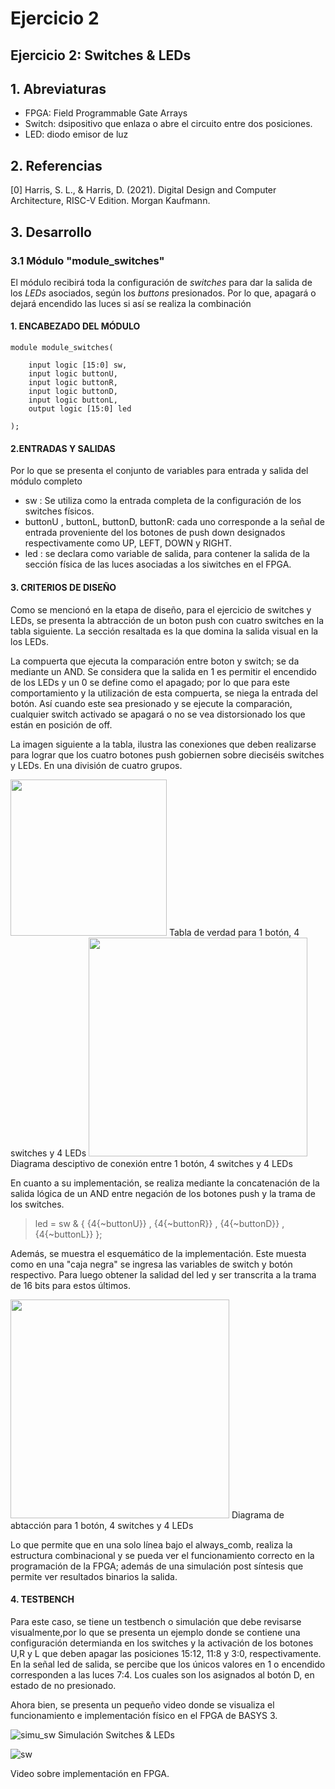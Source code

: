 # Ejercicio 2
## Ejercicio 2: Switches & LEDs

## 1. Abreviaturas

- FPGA: Field Programmable Gate Arrays
- Switch: dsipositivo que enlaza o abre el circuito entre dos posiciones.
- LED: diodo emisor de luz

## 2. Referencias

[0] Harris, S. L., & Harris, D. (2021). Digital Design and Computer Architecture, RISC-V Edition. Morgan Kaufmann.


## 3. Desarrollo

### 3.1 Módulo "module_switches" 

El módulo recibirá toda la configuración de *switches* para dar la salida de los *LEDs* asociados, según los *buttons* presionados. Por lo que, apagará o dejará encendido las luces si así se realiza la combinación 

#### 1. ENCABEZADO DEL MÓDULO

    module module_switches(
    
        input logic [15:0] sw,
        input logic buttonU,
        input logic buttonR,
        input logic buttonD,
        input logic buttonL,
        output logic [15:0] led
        
    );


#### 2.ENTRADAS Y SALIDAS

Por lo que se presenta el conjunto de variables para entrada y salida del módulo completo

* sw : Se utiliza como la entrada completa de la configuración de los switches físicos.
* buttonU , buttonL, buttonD, buttonR: cada uno corresponde a la señal de entrada proveniente del los botones de push down designados respectivamente como UP, LEFT, DOWN y RIGHT. 
* led : se declara como variable de salida, para contener la salida de la sección física de las luces asociadas a los siwitches en el FPGA.


#### 3. CRITERIOS DE DISEÑO 

Como se mencionó en la etapa de diseño, para el ejercicio de switches y LEDs, se presenta la abtracción  de  un boton push con cuatro switches en la tabla siguiente. La sección resaltada es la que domina la salida visual en la los LEDs.

 La compuerta que ejecuta la comparación entre boton y switch; se da mediante un AND. Se considera que la salida en 1 es permitir el encendido de los LEDs y un 0 se define como el apagado; por lo que para este comportamiento y la utilización de esta compuerta, se niega la entrada del botón. Así cuando este sea presionado y se ejecute la comparación, cualquier switch activado se apagará o no se vea distorsionado los que están en posición de off.

La imagen siguiente a la tabla, ilustra las conexiones que deben realizarse para lograr que los cuatro botones push gobiernen sobre dieciséis switches y LEDs. En una división de cuatro grupos.

<img src="https://user-images.githubusercontent.com/76532945/219274697-8bada4c9-d65b-40bd-a1d0-ba57c5867ef6.jpg" width="250">
Tabla de verdad para 1 botón, 4 switches y 4 LEDs

<img src="https://user-images.githubusercontent.com/76532945/221427452-e5642608-038a-4cc6-83aa-dea7917b2313.png" width="350">
Diagrama desciptivo de conexión entre 1 botón, 4 switches y 4 LEDs

En cuanto a su implementación, se realiza mediante la concatenación de la salida lógica de un AND entre negación de los botones push y la trama de los switches.


> led = sw & { {4{~buttonU}} ,  {4{~buttonR}} , {4{~buttonD}} ,  {4{~buttonL}} };
    
    
 Además, se muestra el esquemático de la implementación. Este  muesta como en una "caja negra" se ingresa las variables de switch y botón respectivo. Para luego obtener la salidad del led y ser transcrita a la trama de 16 bits para estos últimos.
 
 
<img src ="https://user-images.githubusercontent.com/76532945/221430097-ecc518bb-c5e3-45b1-af7f-3b3322349427.jpg" width="350"> 
Diagrama de abtacción para 1 botón, 4 switches y 4 LEDs 
 
    
 Lo que permite que en una solo línea bajo el always_comb, realiza la estructura combinacional y se pueda ver el funcionamiento correcto en la programación de la FPGA; además de una simulación post síntesis que permite ver resultados binarios la salida.
 
 #### 4. TESTBENCH 
 
 Para este caso, se tiene un testbench o simulación que debe revisarse visualmente,por lo que se presenta un ejemplo donde se  contiene una configuración determianda en los switches y la activación de los botones U,R y L que deben apagar las posiciones 15:12, 11:8 y 3:0, respectivamente. En la señal led de salida, se percibe que los únicos valores en 1 o encendido corresponden a las luces 7:4. Los cuales son los asignados al botón D, en estado de no presionado.
 
 Ahora bien, se presenta un pequeño video donde se visualiza el funcionamiento e implementación físico en el FPGA de BASYS 3.
 


![simu_sw](https://user-images.githubusercontent.com/76532945/221446999-305f711c-cd52-4574-88d1-fc8a5b8e3438.jpg)
Simulación Switches & LEDs


![sw](https://user-images.githubusercontent.com/76532945/221429781-927ab260-68eb-4fc0-a780-7cb2476a217d.gif)

Video sobre implementación en FPGA.
